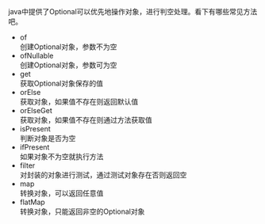 java中提供了Optional可以优先地操作对象，进行判空处理。看下有哪些常见方法吧。
+ of  
创建Optional对象，参数不为空
+ ofNullable  
创建Optional对象，参数可为空
+ get  
获取Optional对象保存的值
+ orElse  
获取对象，如果值不存在则返回默认值
+ orElseGet  
获取对象，如果值不存在则通过方法获取值
+ isPresent  
判断对象是否为空
+ ifPresent  
如果对象不为空就执行方法
+ filter  
对封装的对象进行测试，通过测试对象存在否则返回空
+ map  
转换对象，可以返回任意值
+ flatMap  
转换对象，只能返回非空的Optional对象
